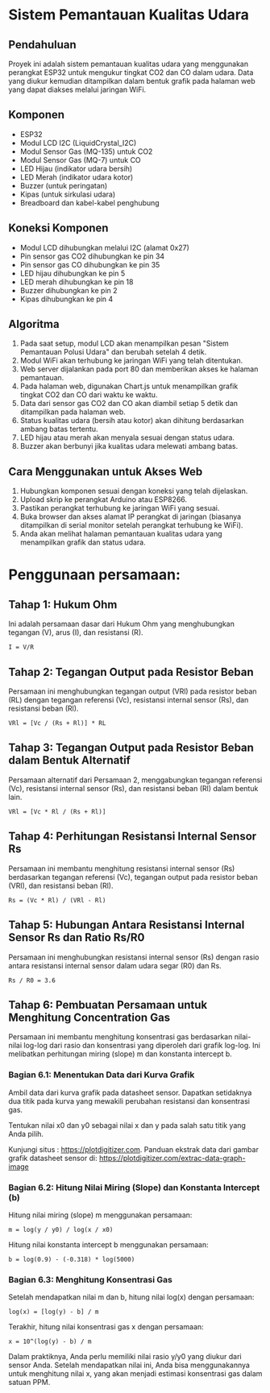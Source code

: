# Sistem Pemantauan Kualitas Udara

## Pendahuluan
Proyek ini adalah sistem pemantauan kualitas udara yang menggunakan perangkat ESP32 untuk mengukur tingkat CO2 dan CO dalam udara. Data yang diukur kemudian ditampilkan dalam bentuk grafik pada halaman web yang dapat diakses melalui jaringan WiFi.

## Komponen
- ESP32
- Modul LCD I2C (LiquidCrystal_I2C)
- Modul Sensor Gas (MQ-135) untuk CO2
- Modul Sensor Gas (MQ-7) untuk CO
- LED Hijau (indikator udara bersih)
- LED Merah (indikator udara kotor)
- Buzzer (untuk peringatan)
- Kipas (untuk sirkulasi udara)
- Breadboard dan kabel-kabel penghubung

## Koneksi Komponen
- Modul LCD dihubungkan melalui I2C (alamat 0x27)
- Pin sensor gas CO2 dihubungkan ke pin 34
- Pin sensor gas CO dihubungkan ke pin 35
- LED hijau dihubungkan ke pin 5
- LED merah dihubungkan ke pin 18
- Buzzer dihubungkan ke pin 2
- Kipas dihubungkan ke pin 4

## Algoritma
1. Pada saat setup, modul LCD akan menampilkan pesan "Sistem Pemantauan Polusi Udara" dan berubah setelah 4 detik.
2. Modul WiFi akan terhubung ke jaringan WiFi yang telah ditentukan.
3. Web server dijalankan pada port 80 dan memberikan akses ke halaman pemantauan.
4. Pada halaman web, digunakan Chart.js untuk menampilkan grafik tingkat CO2 dan CO dari waktu ke waktu.
5. Data dari sensor gas CO2 dan CO akan diambil setiap 5 detik dan ditampilkan pada halaman web.
6. Status kualitas udara (bersih atau kotor) akan dihitung berdasarkan ambang batas tertentu.
7. LED hijau atau merah akan menyala sesuai dengan status udara.
8. Buzzer akan berbunyi jika kualitas udara melewati ambang batas.

## Cara Menggunakan untuk Akses Web
1. Hubungkan komponen sesuai dengan koneksi yang telah dijelaskan.
2. Upload skrip ke perangkat Arduino atau ESP8266.
3. Pastikan perangkat terhubung ke jaringan WiFi yang sesuai.
4. Buka browser dan akses alamat IP perangkat di jaringan (biasanya ditampilkan di serial monitor setelah perangkat terhubung ke WiFi).
5. Anda akan melihat halaman pemantauan kualitas udara yang menampilkan grafik dan status udara.


# Penggunaan persamaan:

## Tahap 1: Hukum Ohm
Ini adalah persamaan dasar dari Hukum Ohm yang menghubungkan tegangan (V), arus (I), dan resistansi (R).

```
I = V/R
```

## Tahap 2: Tegangan Output pada Resistor Beban
Persamaan ini menghubungkan tegangan output (VRl) pada resistor beban (RL) dengan tegangan referensi (Vc), resistansi internal sensor (Rs), dan resistansi beban (Rl).

```
VRl = [Vc / (Rs + Rl)] * RL
```

## Tahap 3: Tegangan Output pada Resistor Beban dalam Bentuk Alternatif
Persamaan alternatif dari Persamaan 2, menggabungkan tegangan referensi (Vc), resistansi internal sensor (Rs), dan resistansi beban (Rl) dalam bentuk lain.

```
VRl = [Vc * Rl / (Rs + Rl)]
```

## Tahap 4: Perhitungan Resistansi Internal Sensor Rs
Persamaan ini membantu menghitung resistansi internal sensor (Rs) berdasarkan tegangan referensi (Vc), tegangan output pada resistor beban (VRl), dan resistansi beban (Rl).

```
Rs = (Vc * Rl) / (VRl - Rl)
```

## Tahap 5: Hubungan Antara Resistansi Internal Sensor Rs dan Ratio Rs/R0
Persamaan ini menghubungkan resistansi internal sensor (Rs) dengan rasio antara resistansi internal sensor dalam udara segar (R0) dan Rs.

```
Rs / R0 = 3.6
```

## Tahap 6: Pembuatan Persamaan untuk Menghitung Concentration Gas
Persamaan ini membantu menghitung konsentrasi gas berdasarkan nilai-nilai log-log dari rasio dan konsentrasi yang diperoleh dari grafik log-log. Ini melibatkan perhitungan miring (slope) m dan konstanta intercept b.

### Bagian 6.1: Menentukan Data dari Kurva Grafik
Ambil data dari kurva grafik pada datasheet sensor. Dapatkan setidaknya dua titik pada kurva yang mewakili perubahan resistansi dan konsentrasi gas. 

Tentukan nilai x0 dan y0 sebagai nilai x dan y pada salah satu titik yang Anda pilih.

Kunjungi situs : https://plotdigitizer.com. Panduan ekstrak data dari gambar grafik datasheet sensor di: https://plotdigitizer.com/extrac-data-graph-image

### Bagian 6.2: Hitung Nilai Miring (Slope) dan Konstanta Intercept (b)
Hitung nilai miring (slope) m menggunakan persamaan:

```
m = log(y / y0) / log(x / x0)
```

Hitung nilai konstanta intercept b menggunakan persamaan:

```
b = log(0.9) - (-0.318) * log(5000)
```

### Bagian 6.3: Menghitung Konsentrasi Gas
Setelah mendapatkan nilai m dan b, hitung nilai log(x) dengan persamaan:

```
log(x) = [log(y) - b] / m
```

Terakhir, hitung nilai konsentrasi gas x dengan persamaan:

```
x = 10^(log(y) - b) / m
```

Dalam praktiknya, Anda perlu memiliki nilai rasio y/y0 yang diukur dari sensor Anda. Setelah mendapatkan nilai ini, Anda bisa menggunakannya untuk menghitung nilai x, yang akan menjadi estimasi konsentrasi gas dalam satuan PPM.
